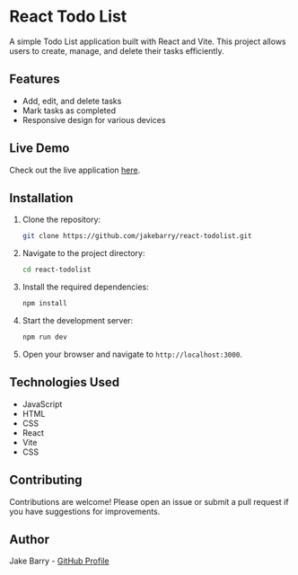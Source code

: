 # React Todo List

A simple Todo List application built with React and Vite. This project allows users to create, manage, and delete their tasks efficiently.

## Features

- Add, edit, and delete tasks
- Mark tasks as completed
- Responsive design for various devices

## Live Demo

Check out the live application [here](https://react-todo-jb.netlify.app).

## Installation

1. Clone the repository:
   ```bash
   git clone https://github.com/jakebarry/react-todolist.git
   ```

2. Navigate to the project directory:
   ```bash
   cd react-todolist
   ```

3. Install the required dependencies:
   ```bash
   npm install
   ```

4. Start the development server:
   ```bash
   npm run dev
   ```

5. Open your browser and navigate to `http://localhost:3000`.

## Technologies Used

- JavaScript
- HTML
- CSS
- React
- Vite
- CSS

## Contributing

Contributions are welcome! Please open an issue or submit a pull request if you have suggestions for improvements.


## Author

Jake Barry - [GitHub Profile](https://github.com/jakebarry)
